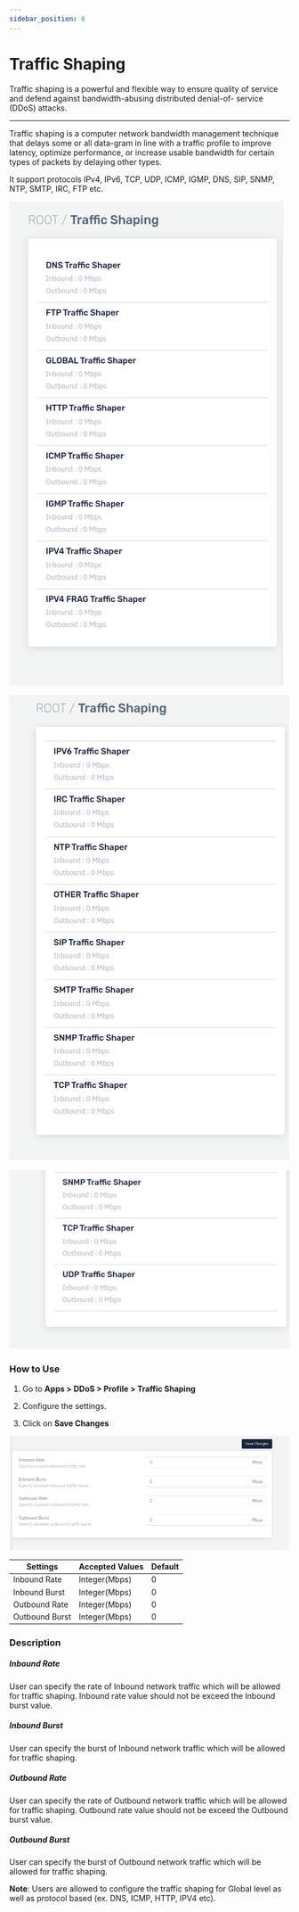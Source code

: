 ```yaml
---
sidebar_position: 6
---
```


# Traffic Shaping

Traffic shaping is a powerful and flexible way to ensure quality of service and defend against bandwidth-abusing distributed denial-of- service (DDoS) attacks.

---

Traffic shaping is a computer network bandwidth management technique that delays some or all data-gram in line with a traffic profile to improve latency, optimize performance, or increase usable bandwidth for certain types of packets by delaying other types.

It support protocols IPv4, IPv6, TCP, UDP, ICMP, IGMP, DNS, SIP, SNMP, NTP, SMTP, IRC, FTP etc.

![traffic_shaping](/img/ddos/v7/docs/traffic1.png)

![traffic_shaping](/img/ddos/v7/docs/traffic2.png)

![traffic_shaping](/img/ddos/v7/docs/traffic3.png)

### How to Use

1. Go to **Apps > DDoS > Profile > Traffic Shaping**

2. Configure the settings.

3. Click on **Save Changes**

![traffic_shaping](/img/ddos/v7/docs/traffic4.png)


| Settings       | Accepted Values | Default |
|----------------|-----------------|---------|
| Inbound  Rate  | Integer(Mbps)   | 0       |
| Inbound Burst  | Integer(Mbps)   | 0       |
| Outbound Rate  | Integer(Mbps)   | 0       |
| Outbound Burst | Integer(Mbps)   | 0       |

### Description

##### **Inbound Rate**

User can specify the rate of Inbound network traffic which will be allowed for traffic shaping. Inbound rate value should not be exceed the Inbound burst value.

##### **Inbound Burst**

User can specify the burst of Inbound network traffic which will be allowed for traffic shaping. 

##### **Outbound Rate**

User can specify the rate of Outbound network traffic which will be allowed for traffic shaping. Outbound rate value should not be exceed the Outbound burst value.

##### **Outbound Burst**

User can specify the burst of Outbound network traffic which will be allowed for traffic shaping.

**Note**: Users are allowed to configure the traffic shaping for Global level as well as protocol based (ex. DNS, ICMP, HTTP, IPV4 etc).